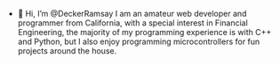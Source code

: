 - 👋 Hi, I’m @DeckerRamsay
I am an amateur web developer and programmer from California, with a special interest in Financial Engineering, the majority of my programming experience is with C++ and Python, but I also enjoy programming microcontrollers for fun projects around the house.

<!---
DeckerRamsay/DeckerRamsay is a ✨ special ✨ repository because its `README.md` (this file) appears on your GitHub profile.
You can click the Preview link to take a look at your changes.
--->
